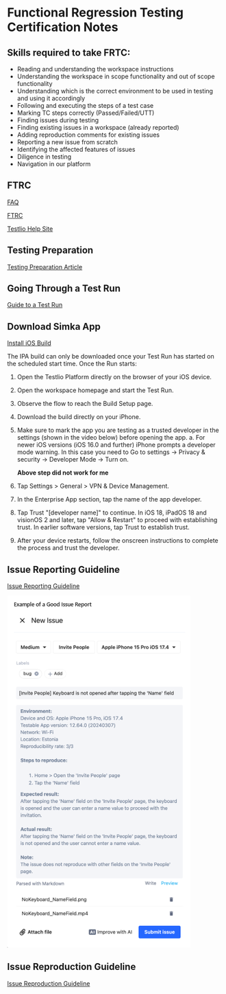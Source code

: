 # Functional Regression Testing Certification Notes

## Skills required to take FRTC:

* Reading and understanding the workspace instructions
* Understanding the workspace in scope functionality and out of scope functionality
* Understanding which is the correct environment to be used in testing and using it accordingly
* Following and executing the steps of a test case
* Marking TC steps correctly (Passed/Failed/UTT)
* Finding issues during testing
* Finding existing issues in a workspace (already reported)
* Adding reproduction comments for existing issues
* Reporting a new issue from scratch
* Identifying the affected features of issues
* Diligence in testing
* Navigation in our platform

## FTRC

[FAQ](https://help.testlio.com/en/articles/5779181-faq-about-the-functional-regression-testing-certification)

[FTRC](https://help.testlio.com/en/articles/6028610-functional-regression-testing-certification)

[Testlio Help Site](https://help.testlio.com/en/)

## Testing Preparation

[Testing Preparation Article](https://help.testlio.com/en/articles/5866552-testing-preparation)

## Going Through a Test Run

[Guide to a Test Run](https://help.testlio.com/en/articles/4647907-going-through-your-first-run)

## Download Simka App

[Install iOS Build](https://help.testlio.com/en/articles/5734246-download-install-ios-builds)

The IPA build can only be downloaded once your Test Run has started on the scheduled start time. Once the Run starts:

1. Open the Testlio Platform directly on the browser of your iOS device.
2. Open the workspace homepage and start the Test Run.
3. Observe the flow to reach the Build Setup page.
4. Download the build directly on your iPhone.
5. Make sure to mark the app you are testing as a trusted developer in the settings (shown in the video below) before opening the app.
   a. For newer iOS versions (iOS 16.0 and further)  iPhone prompts a developer mode warning. In this case you need to Go to settings -> Privacy & security -> Developer Mode -> Turn on.

   **Above step did not work for me**
1. Tap Settings > General > VPN & Device Management.
2. In the Enterprise App section, tap the name of the app developer.
3. Tap Trust "[developer name]" to continue. In iOS 18, iPadOS 18 and visionOS 2 and later, tap "Allow & Restart" to proceed with establishing trust. In earlier software versions, tap Trust to establish trust.
4. After your device restarts, follow the onscreen instructions to complete the process and trust the developer.

## Issue Reporting Guideline

[Issue Reporting Guideline](https://help.testlio.com/en/articles/4657285-issue-reporting-guidelines)

![Screenshot 2025-05-13 095701.png](assets/Screenshot%202025-05-13%20095701.png)

## Issue Reproduction Guideline

[Issue Reproduction Guideline](https://help.testlio.com/en/articles/4664439-issue-reproduction-guidelines)
